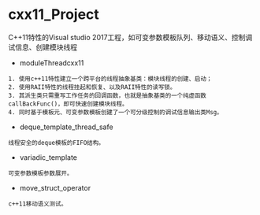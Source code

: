 # cxx11_Project
C++11特性的Visual studio 2017工程，如可变参数模板队列、移动语义、控制调试信息、创建模块线程

* moduleThreadcxx11

```text
1. 使用c++11特性建立一个跨平台的线程抽象基类：模块线程的创建、启动；
2. 使用RAII特性的线程挂起和恢复、以及RAII特性的读写锁。
3. 其派生类只需重写工作任务的回调函数，也就是抽象基类的一个纯虚函数callBackFunc()，即可快速创建模块线程。
4. 同时基于模板元、可变参数模板创建了一个可分级控制的调试信息输出类Msg。
```
* deque_template_thread_safe

```text
线程安全的deque模板的FIFO结构。
```

* variadic_template

```text
可变参数模板参数展开。
```

* move_struct_operator

```text
c++11移动语义测试。
```
